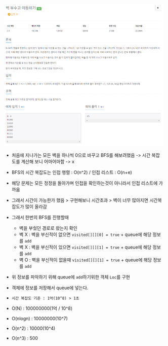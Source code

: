 ![img.png](../_image/벽부수고이동하기.png)

- 처음에 지나가는 모든 벽을 하나씩 0으로 바꾸고 BFS를 해보려했음 -> 시간 복잡도를 계산해 보니 어마어마함 -> x
- BFS의 시간 복잡도는 인접 행렬 : O(n^2) / 인접 리스트 : O(n+e) 
- 해당 문제는 모든 정정을 돌아가며 인접을 확인하는것이 아니라서 인접 리스트에 가까움
- 그래서 시간이 가능한가 했음 > 구현해보니 시간초과 > 벽이 너무 많아지면 시간복잡도가 많이 올라감
- 그래서 한번의 BFS를 진행할때 
  - 벽을 부쉈던 경로로 왔는지 확인 
  - 벽 X : 벽을 부신적이 없으면 `visited[][][0] = true` + queue에 해당 정보를 `add`
  - 벽 X : 벽을 부신적이 있으면 `visited[][][1] = true` + queue에 해당 정보를 `add`
  - 벽 O : 벽을 부신적이 없을때 `visited[][][1] = true` + queue에 해당 정보를 `add`
- 위 정보를 파악하기 위해 queue에 `add`하기위한 객체 `Loc`를 구현
- 객체에 정보를 저장해서 queue에 넣는다.


- `` 시간 복잡도 기준 : 1억(10^8) > 1초 ``
- O(N) :  100000000(1억 / 10^8)
- O(nlogn) : 10000000(10^7)
- O(n^2) : 10000(10^4)
- O(n^3) : 500